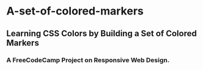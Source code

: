 # A-set-of-colored-markers
## Learning CSS Colors by Building a Set of Colored Markers
### A FreeCodeCamp Project on Responsive Web Design.
